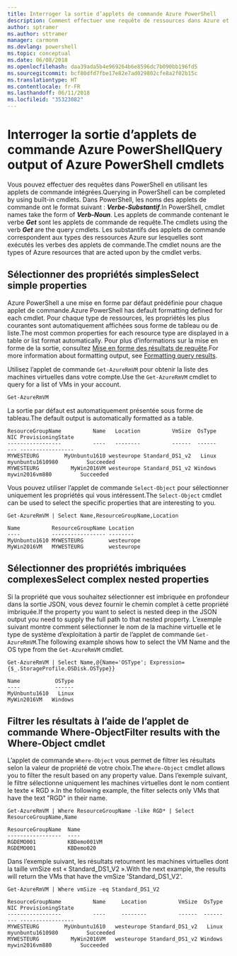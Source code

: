 ```yaml
---
title: Interroger la sortie d’applets de commande Azure PowerShell
description: Comment effectuer une requête de ressources dans Azure et mettre en forme les résultats.
author: sptramer
ms.author: sttramer
manager: carmonm
ms.devlang: powershell
ms.topic: conceptual
ms.date: 06/08/2018
ms.openlocfilehash: daa39ada5b4e969264b6e8596dc7b090bb196fd5
ms.sourcegitcommit: bcf80dfd7fbe17e82e7ad029802cfe8a2f02b15c
ms.translationtype: HT
ms.contentlocale: fr-FR
ms.lasthandoff: 06/11/2018
ms.locfileid: "35323082"
---
```

# <a name="query-output-of-azure-powershell-cmdlets"></a><span data-ttu-id="61996-103">Interroger la sortie d’applets de commande Azure PowerShell</span><span class="sxs-lookup"><span data-stu-id="61996-103">Query output of Azure PowerShell cmdlets</span></span>

<span data-ttu-id="61996-104">Vous pouvez effectuer des requêtes dans PowerShell en utilisant les applets de commande intégrées.</span><span class="sxs-lookup"><span data-stu-id="61996-104">Querying in PowerShell can be completed by using built-in cmdlets.</span></span> <span data-ttu-id="61996-105">Dans PowerShell, les noms des applets de commande ont le format suivant : **_Verbe-Substantif_**.</span><span class="sxs-lookup"><span data-stu-id="61996-105">In PowerShell, cmdlet names take the form of **_Verb-Noun_**.</span></span> <span data-ttu-id="61996-106">Les applets de commande contenant le verbe **_Get_** sont les applets de commande de requête.</span><span class="sxs-lookup"><span data-stu-id="61996-106">The cmdlets using the verb **_Get_** are the query cmdlets.</span></span> <span data-ttu-id="61996-107">Les substantifs des applets de commande correspondent aux types des ressources Azure sur lesquelles sont exécutés les verbes des applets de commande.</span><span class="sxs-lookup"><span data-stu-id="61996-107">The cmdlet nouns are the types of Azure resources that are acted upon by the cmdlet verbs.</span></span>

## <a name="select-simple-properties"></a><span data-ttu-id="61996-108">Sélectionner des propriétés simples</span><span class="sxs-lookup"><span data-stu-id="61996-108">Select simple properties</span></span>

<span data-ttu-id="61996-109">Azure PowerShell a une mise en forme par défaut prédéfinie pour chaque applet de commande.</span><span class="sxs-lookup"><span data-stu-id="61996-109">Azure PowerShell has default formatting defined for each cmdlet.</span></span> <span data-ttu-id="61996-110">Pour chaque type de ressources, les propriétés les plus courantes sont automatiquement affichées sous forme de tableau ou de liste.</span><span class="sxs-lookup"><span data-stu-id="61996-110">The most common properties for each resource type are displayed in a table or list format automatically.</span></span> <span data-ttu-id="61996-111">Pour plus d’informations sur la mise en forme de la sortie, consultez [Mise en forme des résultats de requête](formatting-output.md).</span><span class="sxs-lookup"><span data-stu-id="61996-111">For more information about formatting output, see [Formatting query results](formatting-output.md).</span></span>

<span data-ttu-id="61996-112">Utilisez l’applet de commande `Get-AzureRmVM` pour obtenir la liste des machines virtuelles dans votre compte.</span><span class="sxs-lookup"><span data-stu-id="61996-112">Use the `Get-AzureRmVM` cmdlet to query for a list of VMs in your account.</span></span>

```azurepowershell-interactive
Get-AzureRmVM
```

<span data-ttu-id="61996-113">La sortie par défaut est automatiquement présentée sous forme de tableau.</span><span class="sxs-lookup"><span data-stu-id="61996-113">The default output is automatically formatted as a table.</span></span>

```output
ResourceGroupName          Name   Location          VmSize  OsType              NIC ProvisioningState
-----------------          ----   --------          ------  ------              --- -----------------
MYWESTEURG        MyUnbuntu1610 westeurope Standard_DS1_v2   Linux myunbuntu1610980         Succeeded
MYWESTEURG          MyWin2016VM westeurope Standard_DS1_v2 Windows   mywin2016vm880         Succeeded
```

<span data-ttu-id="61996-114">Vous pouvez utiliser l’applet de commande `Select-Object` pour sélectionner uniquement les propriétés qui vous intéressent.</span><span class="sxs-lookup"><span data-stu-id="61996-114">The `Select-Object` cmdlet can be used to select the specific properties that are interesting to you.</span></span>

```azurepowershell-interactive
Get-AzureRmVM | Select Name,ResourceGroupName,Location
```

```output
Name          ResourceGroupName Location
----          ----------------- --------
MyUnbuntu1610 MYWESTEURG        westeurope
MyWin2016VM   MYWESTEURG        westeurope
```

## <a name="select-complex-nested-properties"></a><span data-ttu-id="61996-115">Sélectionner des propriétés imbriquées complexes</span><span class="sxs-lookup"><span data-stu-id="61996-115">Select complex nested properties</span></span>

<span data-ttu-id="61996-116">Si la propriété que vous souhaitez sélectionner est imbriquée en profondeur dans la sortie JSON, vous devez fournir le chemin complet à cette propriété imbriquée.</span><span class="sxs-lookup"><span data-stu-id="61996-116">If the property you want to select is nested deep in the JSON output you need to supply the full path to that nested property.</span></span> <span data-ttu-id="61996-117">L’exemple suivant montre comment sélectionner le nom de la machine virtuelle et le type de système d’exploitation à partir de l’applet de commande `Get-AzureRmVM`.</span><span class="sxs-lookup"><span data-stu-id="61996-117">The following example shows how to select the VM Name and the OS type from the `Get-AzureRmVM` cmdlet.</span></span>

```azurepowershell-interactive
Get-AzureRmVM | Select Name,@{Name='OSType'; Expression={$_.StorageProfile.OSDisk.OSType}}
```

```output
Name           OSType
----           ------
MyUnbuntu1610   Linux
MyWin2016VM   Windows
```

## <a name="filter-results-with-the-where-object-cmdlet"></a><span data-ttu-id="61996-118">Filtrer les résultats à l’aide de l’applet de commande Where-Object</span><span class="sxs-lookup"><span data-stu-id="61996-118">Filter results with the Where-Object cmdlet</span></span>

<span data-ttu-id="61996-119">L’applet de commande `Where-Object` vous permet de filtrer les résultats selon la valeur de propriété de votre choix.</span><span class="sxs-lookup"><span data-stu-id="61996-119">The `Where-Object` cmdlet allows you to filter the result based on any property value.</span></span> <span data-ttu-id="61996-120">Dans l’exemple suivant, le filtre sélectionne uniquement les machines virtuelles dont le nom contient le texte « RGD ».</span><span class="sxs-lookup"><span data-stu-id="61996-120">In the following example, the filter selects only VMs that have the text "RGD" in their name.</span></span>

```azurepowershell-interactive
Get-AzureRmVM | Where ResourceGroupName -like RGD* | Select ResourceGroupName,Name
```

```output
ResourceGroupName  Name
-----------------  ----
RGDEMO001          KBDemo001VM
RGDEMO001          KBDemo020
```

<span data-ttu-id="61996-121">Dans l’exemple suivant, les résultats retournent les machines virtuelles dont la taille vmSize est « Standard_DS1_V2 ».</span><span class="sxs-lookup"><span data-stu-id="61996-121">With the next example, the results will return the VMs that have the vmSize 'Standard_DS1_V2'.</span></span>

```azurepowershell-interactive
Get-AzureRmVM | Where vmSize -eq Standard_DS1_V2
```

```output
ResourceGroupName          Name     Location          VmSize  OsType              NIC ProvisioningState
-----------------          ----     --------          ------  ------              --- -----------------
MYWESTEURG        MyUnbuntu1610   westeurope Standard_DS1_v2   Linux myunbuntu1610980         Succeeded
MYWESTEURG          MyWin2016VM   westeurope Standard_DS1_v2 Windows   mywin2016vm880         Succeeded
```